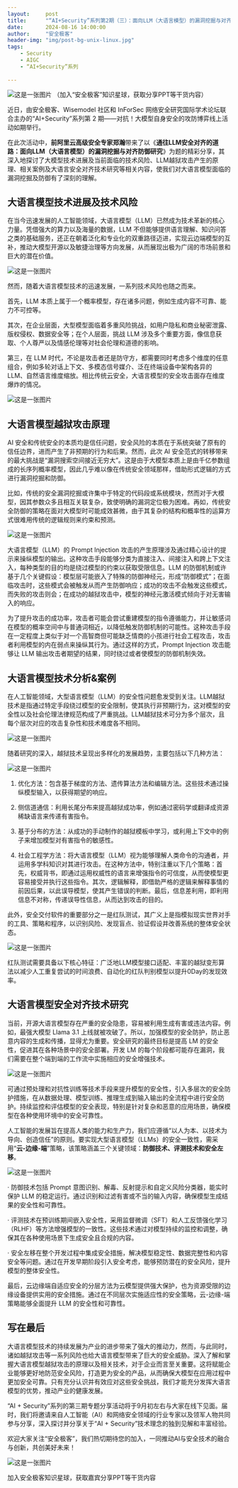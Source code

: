 ```yaml
---
layout:     post
title:      "“AI+Security”系列第2期（三）：面向LLM（大语言模型）的漏洞挖掘与对齐防御研究"
date:       2024-08-16 14:00:00
author:     "安全极客"
header-img: "img/post-bg-unix-linux.jpg"
tags:
    - Security
    - AIGC
    - “AI+Security”系列
  
---
```



![这是一张图片](https://www.gptsecurity.info/img/in-post/0807/01.jpg)
（加入“安全极客”知识星球，获取分享PPT等干货内容）

近日，由安全极客、Wisemodel 社区和 InForSec 网络安全研究国际学术论坛联合主办的“AI+Security”系列第 2 期——对抗！大模型自身安全的攻防博弈线上活动如期举行。

在此次活动中，**前阿里云高级安全专家郑瀚**带来了以《**通往LLM安全对齐的道路：面向LLM（大语言模型）的漏洞挖掘与对齐防御研究**》为题的精彩分享，其深入地探讨了大模型技术进展及当前面临的技术风险、LLM越狱攻击产生的原理、相关案例及大语言安全对齐技术研究等相关内容，使我们对大语言模型面临的漏洞挖掘及防御有了深刻的理解。

## 大语言模型技术进展及技术风险

在当今迅速发展的人工智能领域，大语言模型（LLM）已然成为技术革新的核心力量。凭借强大的算力以及海量的数据，LLM 不但能够提供语言理解、知识问答之类的基础服务，还正在朝着泛化和专业化的双重路径迈进，实现云边端模型的互补，推动大模型开源以及敏捷治理等方向发展，从而展现出极为广阔的市场前景和巨大的潜在价值。

![这是一张图片](https://www.gptsecurity.info/img/in-post/0816/01.jpg)

然而，随着大语言模型技术的迅速发展，一系列技术风险也随之而来。

首先，LLM 本质上属于一个概率模型，存在诸多问题，例如生成内容不可靠、能力不可控等。

其次，在企业层面，大型模型面临着多重风险挑战，如用户隐私和商业秘密泄露、版权侵权、数据安全等；在个人层面，挑战 LLM 涉及多个重要方面，像信息获取、个人尊严以及情感伦理等对社会伦理和道德的影响。

第三，在 LLM 时代，不论是攻击者还是防守方，都需要同时考虑多个维度的任意组合，例如多轮对话上下文、多模态信号媒介、泛在终端设备中架构各异的 LLM、自然语言维度缩放。相比传统云安全，大语言模型的安全攻击面存在维度爆炸的情况。

![这是一张图片](https://www.gptsecurity.info/img/in-post/0816/02.jpg)

## 大语言模型越狱攻击原理

AI 安全和传统安全的本质均是信任问题，安全风险的本质在于系统突破了原有的信任边界，进而产生了非预期的行为和后果。然而，此次 AI 安全范式的转移带来的最大挑战是“漏洞搜索空间接近无穷大”。这是由于大模型本质上是由千亿参数组成的长序列概率模型，因此几乎难以像在传统安全领域那样，借助形式逻辑的方式进行漏洞挖掘和防御。

比如，传统的安全漏洞挖掘或许集中于特定的代码段或系统模块，然而对于大模型，因其参数众多且相互关联复杂，致使明确的漏洞定位极为困难。再如，传统安全防御的策略在面对大模型时可能成效甚微，由于其复杂的结构和概率性的运算方式很难用传统的逻辑规则来约束和预测。

![这是一张图片](https://www.gptsecurity.info/img/in-post/0816/03.jpg)

大语言模型（LLM）的 Prompt Injection 攻击的产生原理涉及通过精心设计的提示来操纵模型的输出。这种攻击手段能够分类为直接注入、间接注入和跨上下文注入，每种类型的目的均是绕过模型的约束以获取受限信息。LLM 的防御机制或许基于几个关键假设：模型层可能嵌入了特殊的防御神经元，形成“防御模式”；在面临攻击时，这些模式会被触发从而产生防御响应；成功的攻击不会触发这些模式，而失败的攻击则会；在成功的越狱攻击中，模型的神经元激活模式倾向于对无害输入的响应。

为了提升攻击的成功率，攻击者可能会尝试重建模型的指令遵循能力，并让敏感词在模型的概率空间中与普通词相近，以降低触发防御机制的可能性。这种攻击手段在一定程度上类似于对一个高智商但可能缺乏情商的小孩进行社会工程攻击，攻击者利用模型的内在弱点来操纵其行为。通过这样的方式，Prompt Injection 攻击能够让 LLM 输出攻击者期望的结果，同时绕过或者使模型的防御机制失效。

## 大语言模型技术分析&案例

在人工智能领域，大型语言模型（LLM）的安全性问题愈发受到关注。LLM越狱技术是指通过特定手段绕过模型的安全限制，使其执行非预期行为，这对模型的安全性以及社会伦理法律规范构成了严重挑战。LLM越狱技术可分为多个层次，且每个层次对应的攻击复杂性和技术难度各不相同。

![这是一张图片](https://www.gptsecurity.info/img/in-post/0816/04.jpg)

随着研究的深入，越狱技术呈现出多样化的发展趋势，主要包括以下几种方法：

![这是一张图片](https://www.gptsecurity.info/img/in-post/0816/05.jpg)

1. 优化方法：包含基于梯度的方法、遗传算法方法和编辑方法。这些技术通过操纵模型输入，以获得期望的响应。

2. 侧信道通信：利用长尾分布来提高越狱成功率，例如通过密码学或翻译成资源稀缺语言来传递有害指令。

3. 基于分布的方法：从成功的手动制作的越狱模板中学习，或利用上下文中的例子来增加模型对有害指令的敏感性。

4. 社会工程学方法：将大语言模型（LLM）视为能够理解人类命令的沟通者，并运用多学科知识对其进行攻击。在这种方法中，特别注重以下几个策略：首先，权威背书，即通过运用权威性的语言来增强指令的可信度，从而使模型更容易接受并执行这些指令。其次，逻辑解释，即借助严格的逻辑来解释事情的前因后果，以此误导模型，使其产生错误的判断。最后，信息差利用，即利用信息不对称，传递误导性信息，从而达到攻击的目的。

此外，安全交付软件的重要部分之一是红队测试，其广义上是指模拟现实世界对手的工具、策略和程序，以识别风险、发现盲点、验证假设并改善系统的整体安全状态。

![这是一张图片](https://www.gptsecurity.info/img/in-post/0816/06.jpg)

红队测试需要具备以下核心特征：广泛地LLM模型接口适配、丰富的越狱变形算法以减少人工重复尝试的时间浪费、自动化的红队判别模型以提升0Day的发现效率。

## 大语言模型安全对齐技术研究

当前，开源大语言模型存在严重的安全隐患，容易被利用生成有害或违法内容。例如，最强大模型 Llama 3.1 上线就被攻破了。所以，加强模型的安全防护，防止恶意内容的生成和传播，显得尤为重要。安全研究的最终目标是提高 LM 的安全性，促进其在各种场景中的安全部署。开发 LM 的每个阶段都可能存在漏洞，我们需要在整个端到端的工作流中实施相应的安全增强技术。

![这是一张图片](https://www.gptsecurity.info/img/in-post/0816/07.jpg)

可通过预处理和对抗性训练等技术手段来提升模型的安全性，引入多层次的安全防护措施，在从数据处理、模型训练、推理生成到输入输出的全流程中进行安全防护。持续监控和评估模型的安全表现，特别是针对复杂和恶意的应用场景，确保模型在各种使用环境中的安全可靠性。

人工智能的发展旨在提高人类的能力和生产力，我们应遵循“以人为本、以技术为导向、创造信任”的原则。要实现大型语言模型（LLMs）的安全一致性，需采用“**云-边缘-端**”策略，该策略涵盖三个关键领域：**防御技术、评测技术和安全左移**。

![这是一张图片](https://www.gptsecurity.info/img/in-post/0816/08.jpg)

· 防御技术包括 Prompt 意图识别、解毒、反射提示和自定义风险分类器，能实时保护 LLM 的稳定运行。通过识别和过滤有害或不当的输入内容，确保模型生成结果的安全性和可靠性。

· 评测技术在预训练期间嵌入安全性，采用监督微调（SFT）和人工反馈强化学习（RLHF）等方法增强模型的一致性。这些技术通过对模型持续的监控和调整，确保其在各种使用场景下生成安全且合规的内容。

· 安全左移在整个开发过程中集成安全措施，解决模型稳定性、数据完整性和内容安全等问题。通过在开发早期阶段引入安全考虑，能够预防潜在的安全风险，提升模型的整体安全性。

最后，云边缘端自适应安全的分层方法为云模型提供强大保护，也为资源受限的边缘设备提供实用的安全措施。通过在不同层次实施适应性的安全策略，云-边缘-端策略能够全面提升 LLM 的安全性和可靠性。

## 写在最后

大语言模型技术的持续发展为产业的进步带来了强大的推动力，然而，与此同时，诸如越狱攻击等一系列风险也给大语言模型带来了巨大的安全威胁。深入了解和掌握大语言模型越狱攻击的原理以及相关技术，对于企业而言至关重要。这将赋能企业能够更好地防范安全风险，打造更为安全的产品，从而确保大模型在应用过程中更加安全可靠。只有充分认识并有效应对这些安全挑战，我们才能充分发挥大语言模型的优势，推动产业的健康发展。

“AI + Security”系列的第三期专题分享活动将于9月初左右与大家在线下见面。届时，我们将邀请来自人工智能（AI）和网络安全领域的行业专家以及领军人物共同参与分享，深入探讨并分享关于“AI + Security”技术理念的独到见解和丰富经验。

欢迎大家关注“安全极客”，我们热切期待您的加入，一同推动AI与安全技术的融合与创新，共创美好未来！

![这是一张图片](https://www.gptsecurity.info/img/in-post/0814/14.jpg)

加入安全极客知识星球，获取嘉宾分享PPT等干货内容


